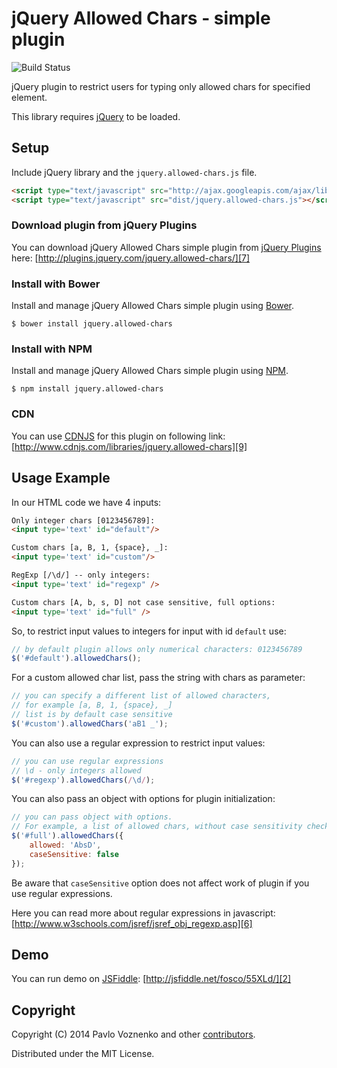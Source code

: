 # jQuery Allowed Chars - simple plugin

![Build Status][12]

jQuery plugin to restrict users for typing only allowed chars for specified element.

This library requires [jQuery][1] to be loaded.

## Setup

Include  jQuery library and the `jquery.allowed-chars.js` file.

```html
<script type="text/javascript" src="http://ajax.googleapis.com/ajax/libs/jquery/1/jquery.min.js"></script>
<script type="text/javascript" src="dist/jquery.allowed-chars.js"></script>
```

### Download plugin from jQuery Plugins

You can download jQuery Allowed Chars simple plugin from [jQuery Plugins][8] here:
[http://plugins.jquery.com/jquery.allowed-chars/][7]

### Install with Bower

Install and manage jQuery Allowed Chars simple plugin using [Bower][4].

```
$ bower install jquery.allowed-chars
```

### Install with NPM

Install and manage jQuery Allowed Chars simple plugin using [NPM][5].

```
$ npm install jquery.allowed-chars
```

### CDN

You can use [CDNJS][10] for this plugin on following link:
[http://www.cdnjs.com/libraries/jquery.allowed-chars][9]

Usage Example
-------------

In our HTML code we have 4 inputs:

```html
Only integer chars [0123456789]: 
<input type='text' id="default"/>

Custom chars [a, B, 1, {space}, _]: 
<input type='text' id="custom"/>

RegExp [/\d/] -- only integers: 
<input type='text' id="regexp" />

Custom chars [A, b, s, D] not case sensitive, full options: 
<input type='text' id="full" />
```

So, to restrict input values to integers for input with id `default` use:

```js
// by default plugin allows only numerical characters: 0123456789
$('#default').allowedChars();
```

For a custom allowed char list, pass the string with chars as parameter:

```js
// you can specify a different list of allowed characters,
// for example [a, B, 1, {space}, _]
// list is by default case sensitive
$('#custom').allowedChars('aB1 _');
```

You can also use a regular expression to restrict input values:

```js
// you can use regular expressions
// \d - only integers allowed
$('#regexp').allowedChars(/\d/);
```

You can also pass an object with options for plugin initialization:

```js
// you can pass object with options.
// For example, a list of allowed chars, without case sensitivity check
$('#full').allowedChars({
    allowed: 'AbsD',
    caseSensitive: false
});
```

Be aware that `caseSensitive` option does not affect work of plugin if you use regular expressions.

Here you can read more about regular expressions in javascript: [http://www.w3schools.com/jsref/jsref_obj_regexp.asp][6]

Demo
----

You can run demo on [JSFiddle][3]: [http://jsfiddle.net/fosco/55XLd/][2]

## Copyright

Copyright (C) 2014 Pavlo Voznenko and other [contributors][11].

Distributed under the MIT License.

[1]: http://jquery.com/
[2]: http://jsfiddle.net/fosco/55XLd/
[3]: http://jsfiddle.net/
[4]: http://bower.io/
[5]: https://www.npmjs.org/
[6]: http://www.w3schools.com/jsref/jsref_obj_regexp.asp
[7]: http://plugins.jquery.com/jquery.allowed-chars/
[8]: http://plugins.jquery.com/
[9]: http://www.cdnjs.com/libraries/jquery.allowed-chars
[10]: http://www.cdnjs.com/
[11]: https://github.com/fosco-maestro/jquery-allowed-chars-simple-plugin/graphs/contributors
[12]: https://travis-ci.org/fosco-maestro/jquery-allowed-chars-simple-plugin.svg?branch=master
